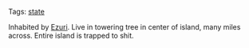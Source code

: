 Tags: [state](States)

Inhabited by [Ezuri](Ezuri). Live in towering tree in center of island, many miles across. Entire island is trapped to shit.